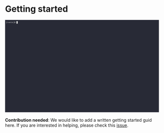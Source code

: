 # Getting started

![rustic getting started](https://github.com/rustic-rs/rustic/blob/main/docs/screenshots/gettingstarted.gif?raw=true)

**Contribution needed**: We would like to add a written getting started guid
here. If you are interested in helping, please check this
[issue](https://github.com/rustic-rs/docs/issues/2).
